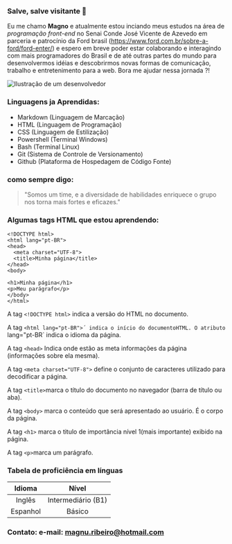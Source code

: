 ### Salve, salve visitante 👋

Eu me chamo **Magno** e atualmente estou inciando meus estudos na área de *programação front-end* no Senai Conde José Vicente de Azevedo em parceria e patrocínio da Ford  brasil (https://www.ford.com.br/sobre-a-ford/ford-enter/) e espero em breve poder estar colaborando e interagindo com mais programadores do Brasil e de até outras partes do mundo para desenvolvermos idéias e descobrirmos novas formas de comunicação, trabalho e entretenimento para a web. Bora me ajudar nessa jornada ?! 

 ![Ilustração de um desenvolvedor](https://www.apptuts.net/wp-content/uploads/2018/08/destaquedesenvolvimento.jpg)

### Linguagens ja Aprendidas:
* Markdown (Linguagem de Marcação)
* HTML (Linguagem de Programação)
* CSS (Linguagem de Estilização)
* Powershell (Terminal Windows)
* Bash (Terminal Linux)
* Git (Sistema de Controle de Versionamento)
* Github (Plataforma de Hospedagem de Código Fonte)
 
 
### como sempre digo:
 >"Somos um time, e a diversidade de habilidades enriquece o grupo nos torna mais fortes e eficazes."


### Algumas tags HTML que estou aprendendo:

```
<!DOCTYPE html>
<html lang="pt-BR">
<head>
  <meta charset="UTF-8">
  <title>Minha página</title>
</head>
<body>

<h1>Minha página</h1>
<p>Meu parágrafo</p>
</body>
</html>
```
A tag `<!DOCTYPE html>` indica a versão do HTML no documento.

A tag `<html lang="pt-BR">´ indica o início do documentoHTML. O atributo `lang="pt-BR` indica o idioma da página.

A tag `<head>` Indica onde estão as meta informações da página (informações sobre ela mesma).

A tag `<meta charset="UTF-8">` define o conjunto de caracteres utilizado para decodificar a página.

A tag `<title>`marca o título do documento no navegador (barra de título ou aba).

A tag `<body>` marca o conteúdo que será apresentado ao usuário. É o corpo da página.

A tag `<h1>` marca o titulo de importância nível 1(mais importante) exibido na página.

A tag `<p>`marca um parágrafo.

### Tabela de proficiência em línguas

Idioma | Nível
:-------: |  :--------------:
Inglês | Intermediário (B1)
Espanhol | Básico



### Contato: e-mail: magnu.ribeiro@hotmail.com

